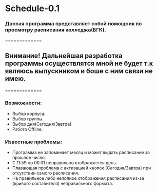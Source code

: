 # Schedule-0.1
### Данная программа представляет собой помощник по просмотру расписания колледжа(БГК).

=============
## Внимание! Дальнейшая разработка программы осуществлятся мной не будет т.к являюсь выпускником и боше с ним связи не имею.
=============


### Возможности:

 - Выбор корпуса.
 - Выбор группы.
 - Выбор дня(Сегодня/Завтра).
 - Работа Offline.

### Известные проблемы:
 - Программа не запоминает месяц и может выдать расписание за прошлое число.
 - С 11:59 по 00:01 неправильно отображается день.
 - Плавающая проблема с активацией кнопок (Сегодня/Завтра) при отсутствии самого расписания.
 - Не правильное либо неполное отображения расписания из-за (кривого составителя) неправильного формата.
